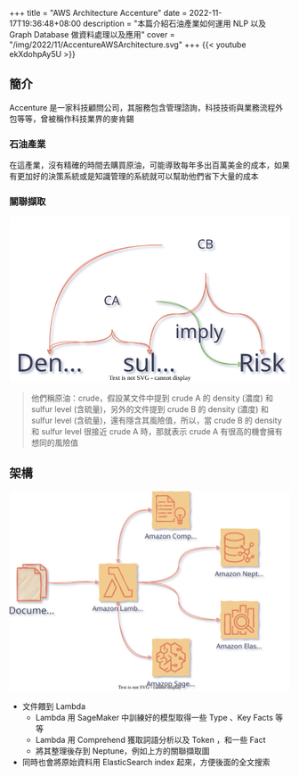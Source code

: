 +++
title = "AWS Architecture Accenture"
date = 2022-11-17T19:36:48+08:00
description = "本篇介紹石油產業如何運用 NLP 以及 Graph Database 做資料處理以及應用"
cover = "/img/2022/11/AccentureAWSArchitecture.svg"
+++
{{< youtube ekXdohpAy5U >}}

## 簡介
Accenture 是一家科技顧問公司，其服務包含管理諮詢，科技技術與業務流程外包等等，曾被稱作科技業界的麥肯錫

### 石油產業
在這產業，沒有精確的時間去購買原油，可能導致每年多出百萬美金的成本，如果有更加好的決策系統或是知識管理的系統就可以幫助他們省下大量的成本

### 關聯擷取
![Crude Relationship](/img/2022/11/CrudeRelationship.svg)
>他們稱原油：crude，假設某文件中提到 crude A 的 density (濃度) 和 sulfur level (含硫量)，另外的文件提到 crude B 的 density (濃度) 和 sulfur level (含硫量)，還有隱含其風險值，所以，當 crude B 的 density 和 sulfur level 很接近 crude A 時，那就表示 crude A 有很高的機會擁有想同的風險值

## 架構
![Architecture](/img/2022/11/AccentureAWSArchitecture.svg)

- 文件餵到 Lambda
  - Lambda 用 SageMaker 中訓練好的模型取得一些 Type 、Key Facts 等等
  - Lambda 用 Comprehend 獲取詞語分析以及 Token ，和一些 Fact
  - 將其整理後存到 Neptune，例如上方的關聯擷取圖
- 同時也會將原始資料用 ElasticSearch index 起來，方便後面的全文搜索

